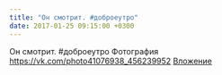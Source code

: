 ```yaml
---
title: "Он смотрит. #доброеутро"
date: 2017-01-25 09:15:00 +0300
---
```


Он смотрит. #доброеутро
Фотография
<a class="vk-attach" href="https://vk.com/photo41076938_456239952">https://vk.com/photo41076938_456239952</a>
<a class="vk-attach" href="https://vk.com/photo41076938_456239952">Вложение</a>
